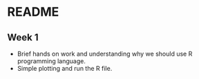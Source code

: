 # README

## Week 1 
- Brief hands on work and understanding why we should use R programming language.
- Simple plotting and run the R file.